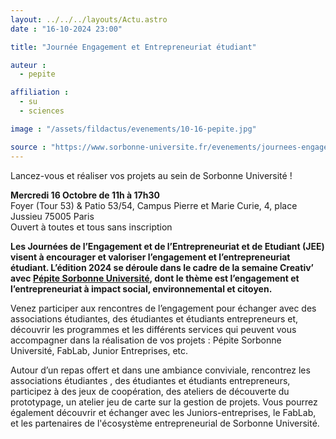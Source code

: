 ```yaml
---
layout: ../../../layouts/Actu.astro
date : "16-10-2024 23:00"

title: "Journée Engagement et Entrepreneuriat étudiant"

auteur :
  - pepite

affiliation :
  - su
  - sciences

image : "/assets/fildactus/evenements/10-16-pepite.jpg"

source : "https://www.sorbonne-universite.fr/evenements/journees-engagement-et-entrepreneuriat-etudiant"
---
```


Lancez-vous et réaliser vos projets au sein de Sorbonne Université !  

__Mercredi 16 Octobre de 11h à 17h30__  
Foyer (Tour 53) & Patio 53/54, Campus Pierre et Marie Curie, 4, place Jussieu 75005 Paris  
Ouvert à toutes et tous sans inscription

__Les Journées de l’Engagement et de l’Entrepreneuriat et de Etudiant (JEE) visent à encourager et valoriser l’engagement et l’entrepreneuriat étudiant. L’édition 2024 se déroule dans le cadre de la semaine Creativ’ avec [Pépite Sorbonne Université](https://pepite-sorbonneuniversite.pepitizy.fr/fr), dont le thème est l’engagement et l’entrepreneuriat à impact social, environnemental et citoyen.__

Venez participer aux rencontres de l’engagement pour échanger avec des associations étudiantes, des étudiantes et étudiants entrepreneurs et, découvrir les programmes et les différents services qui peuvent vous accompagner dans la réalisation de vos projets : Pépite Sorbonne Université, FabLab, Junior Entreprises, etc.

Autour d’un repas offert et dans une ambiance conviviale, rencontrez les associations étudiantes , des étudiantes et étudiants entrepreneurs, participez à des jeux de coopération, des ateliers de découverte du prototypage, un atelier jeu de carte sur la gestion de projets. Vous pourrez également découvrir et échanger avec les Juniors-entreprises, le FabLab, et les partenaires de l'écosystème entrepreneurial de Sorbonne Université.

